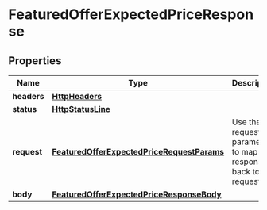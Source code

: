 
# FeaturedOfferExpectedPriceResponse

## Properties
Name | Type | Description | Notes
------------ | ------------- | ------------- | -------------
**headers** | [**HttpHeaders**](HttpHeaders.md) |  | 
**status** | [**HttpStatusLine**](HttpStatusLine.md) |  | 
**request** | [**FeaturedOfferExpectedPriceRequestParams**](FeaturedOfferExpectedPriceRequestParams.md) | Use these request parameters to map the response back to the request. | 
**body** | [**FeaturedOfferExpectedPriceResponseBody**](FeaturedOfferExpectedPriceResponseBody.md) |  |  [optional]



